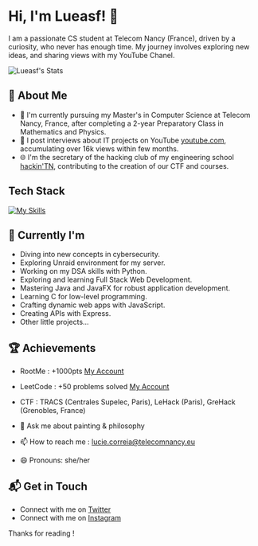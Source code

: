 # Hi, I'm Lueasf! 👋

I am a passionate CS student at Telecom Nancy (France), driven by a curiosity, who never has enough time. My journey involves exploring new ideas, and sharing views with my YouTube Chanel.

![Lueasf's Stats](https://github-readme-stats.vercel.app/api?username=lueasf&theme=synthwave&show_icons=true&hide_border=true&count_private=true)

## 🚀 About Me

- 🔭 I'm currently pursuing my Master's in Computer Science at Telecom Nancy, France, after completing a 2-year Preparatory Class in Mathematics and Physics.
- 📝 I post interviews about IT projects on YouTube [youtube.com](https://www.youtube.com/@ITeaser_), accumulating over 16k views within few months.
- 🌐 I'm the secretary of the hacking club of my engineering school [hackin'TN](https://github.com/Hackin-TN), contributing to the creation of our CTF and courses.

## Tech Stack
[![My Skills](https://skillicons.dev/icons?i=py,c,java,linux,bash,js,html,css,react,nodejs,tailwind,github,vscode,docker,wordpress,latex,notion,discord,figma,pr)](https://skillicons.dev)

## 🌱 Currently I'm

  - Diving into new concepts in cybersecurity.
  - Exploring Unraid environment for my server.
  - Working on my DSA skills with Python.
  - Exploring and learning Full Stack Web Development.
  - Mastering Java and JavaFX for robust application development.
  - Learning C for low-level programming.
  - Crafting dynamic web apps with JavaScript.
  - Creating APIs with Express.
  - Other little projects...
 
  
 ## 🏆 Achievements
 - RootMe : +1000pts [My Account](https://www.root-me.org/lueasf?lang=fr#69249ef999e8cf15f9ee4301e1030082)
 - LeetCode : +50 problems solved [My Account](https://leetcode.com/u/lueasf/)
 - CTF : TRACS (Centrales Supelec, Paris), LeHack (Paris), GreHack (Grenobles, France)

- 💬 Ask me about painting & philosophy
- 📫 How to reach me : lucie.correia@telecomnancy.eu
- 😄 Pronouns: she/her

## 📬 Get in Touch

- Connect with me on [Twitter](https://x.com/ITeaser_)
- Connect with me on [Instagram](https://www.instagram.com/iteaseroff/)

Thanks for reading ! 



